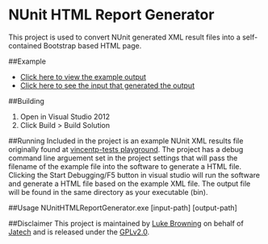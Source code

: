 NUnit HTML Report Generator
===========================

This project is used to convert NUnit generated XML result files into a self-contained Bootstrap based HTML page.

##Example
* [Click here to view the example output](http://htmlpreview.github.io/?https://github.com/JatechUK/NUnit-HTML-Report-Generator/blob/master/ExampleResults.html)
* [Click here to see the input that generated the output](https://raw.githubusercontent.com/JatechUK/NUnit-HTML-Report-Generator/master/NUnit%20HTML%20Report%20Generator/ExampleResults.xml)

##Building 
1. Open in Visual Studio 2012
2. Click Build > Build Solution

##Running
Included in the project is an example NUnit XML results file originally found at [vincentp-tests playground](https://github.com/vincentp-test/playground/blob/master/test-results.xml). The project has a debug command line arguement set in the project settings that will pass the filename of the example file into the software to generate a HTML file. Clicking the Start Debugging/F5 button in visual studio will run the software and generate a HTML file based on the example XML file. The output file will be found in the same directory as your executable (bin).

##Usage
NUnitHTMLReportGenerator.exe [input-path] [output-path]

##Disclaimer
This project is maintained by [Luke Browning](http://github.com/luke-browning) on behalf of [Jatech](http://github.com/JatechUK) and is released under the [GPLv2.0](https://raw.githubusercontent.com/JatechUK/NUnit-HTML-Report-Generator/master/LICENSE).
